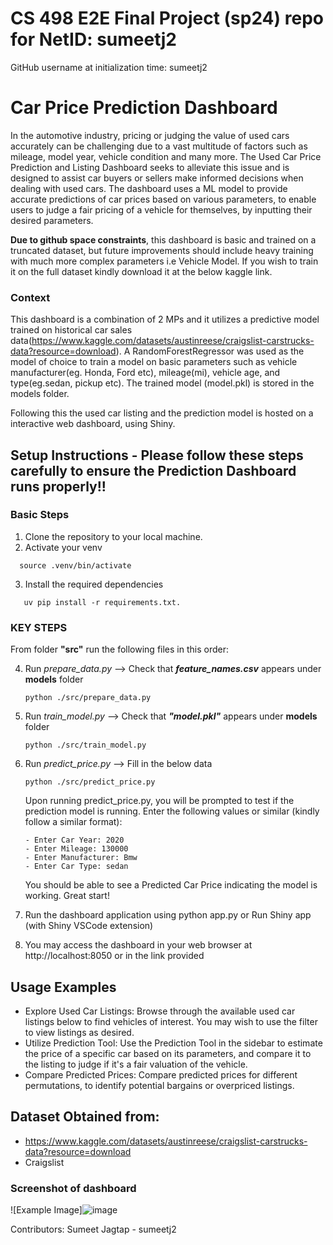 # CS 498 E2E Final Project (sp24) repo for NetID: sumeetj2

GitHub username at initialization time: sumeetj2

# Car Price Prediction Dashboard

In the automotive industry, pricing or judging the value of used cars accurately can be challenging due to a vast multitude of factors such as mileage, model year, vehicle condition and many more. The Used Car Price Prediction and Listing Dashboard seeks to alleviate this issue and is designed to assist car buyers or sellers make informed decisions when dealing with used cars. The dashboard uses a ML model to provide accurate predictions of car prices based on various parameters, to enable users to judge a fair pricing of a vehicle for themselves, by inputting their desired parameters. 

**Due to github space constraints**, this dashboard is basic and trained on a truncated dataset, but future improvements should include heavy training with much more complex parameters i.e Vehicle Model. If you wish to train it on the full dataset kindly download it at the below kaggle link.

### Context
This dashboard is a combination of 2 MPs and it utilizes a predictive model trained on historical car sales data(https://www.kaggle.com/datasets/austinreese/craigslist-carstrucks-data?resource=download). A RandomForestRegressor was used as the model of choice to train a model on basic parameters such as vehicle manufacturer(eg. Honda, Ford etc), mileage(mi), vehicle age, and type(eg.sedan, pickup etc). The trained model (model.pkl) is stored in the models folder. 

Following this the used car listing and the prediction model is hosted on a interactive web dashboard, using Shiny. 

## Setup Instructions - Please follow these steps carefully to ensure the Prediction Dashboard runs properly!!
### Basic Steps
1. Clone the repository to your local machine.
2. Activate your venv
  ```
    source .venv/bin/activate
  ```
3. Install the required dependencies
```
   uv pip install -r requirements.txt.
```

### KEY STEPS
From folder **"src"** run the following files in this order:

4. Run _prepare_data.py_ --> Check that _**feature_names.csv**_ appears under **models** folder
   ```
   python ./src/prepare_data.py
   ```
5. Run _train_model.py_ --> Check that _**"model.pkl"**_ appears under **models** folder
   ```
   python ./src/train_model.py
   ```
6. Run _predict_price.py_ --> Fill in the below data
   ```
   python ./src/predict_price.py
   ```
   Upon running predict_price.py, you will be prompted to test if the prediction model is running. Enter the following values or similar (kindly follow a similar format):
   
       - Enter Car Year: 2020
       - Enter Mileage: 130000
       - Enter Manufacturer: Bmw
       - Enter Car Type: sedan

   You should be able to see a Predicted Car Price indicating the model is working. Great start!

7. Run the dashboard application using python app.py or Run Shiny app (with Shiny VSCode extension)
8. You may access the dashboard in your web browser at http://localhost:8050 or in the link provided

## Usage Examples
- Explore Used Car Listings: Browse through the available used car listings below to find vehicles of interest. You may wish to use the filter to view listings as desired.
- Utilize Prediction Tool: Use the Prediction Tool in the sidebar to estimate the price of a specific car based on its parameters, and compare it to the listing to judge if it's a fair valuation of the vehicle.
- Compare Predicted Prices: Compare predicted prices for different permutations, to identify potential bargains or overpriced listings.

## Dataset Obtained from:
- https://www.kaggle.com/datasets/austinreese/craigslist-carstrucks-data?resource=download 
- Craigslist

### Screenshot of dashboard
![Example Image]![image](https://github.com/user-attachments/assets/eb1aa3ab-0c57-4492-bd8c-95638d270932)


Contributors:
Sumeet Jagtap - sumeetj2
